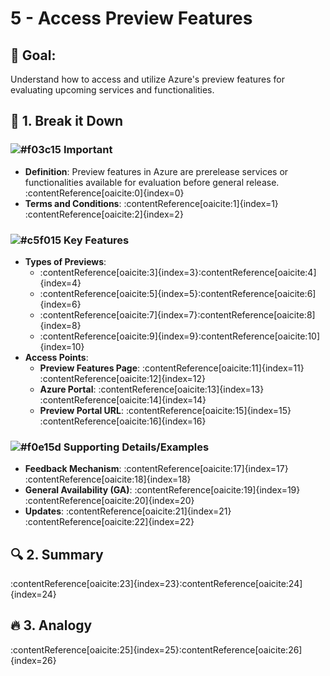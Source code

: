 # 5 - Access Preview Features

## 🎯 Goal:
Understand how to access and utilize Azure's preview features for evaluating upcoming services and functionalities.

## 🧠 1. Break it Down

### ![#f03c15](https://placehold.co/15x15/f03c15/f03c15.png) **Important**
- **Definition**: Preview features in Azure are prerelease services or functionalities available for evaluation before general release.&#8203;:contentReference[oaicite:0]{index=0}
- **Terms and Conditions**: :contentReference[oaicite:1]{index=1}&#8203;:contentReference[oaicite:2]{index=2}

### ![#c5f015](https://placehold.co/15x15/c5f015/c5f015.png) **Key Features**
- **Types of Previews**:
  - :contentReference[oaicite:3]{index=3}&#8203;:contentReference[oaicite:4]{index=4}
  - :contentReference[oaicite:5]{index=5}&#8203;:contentReference[oaicite:6]{index=6}
  - :contentReference[oaicite:7]{index=7}&#8203;:contentReference[oaicite:8]{index=8}
  - :contentReference[oaicite:9]{index=9}&#8203;:contentReference[oaicite:10]{index=10}
- **Access Points**:
  - **Preview Features Page**: :contentReference[oaicite:11]{index=11}&#8203;:contentReference[oaicite:12]{index=12}
  - **Azure Portal**: :contentReference[oaicite:13]{index=13}&#8203;:contentReference[oaicite:14]{index=14}
  - **Preview Portal URL**: :contentReference[oaicite:15]{index=15}&#8203;:contentReference[oaicite:16]{index=16}

### ![#f0e15d](https://placehold.co/15x15/f0e15d/f0e15d.png) **Supporting Details/Examples**
- **Feedback Mechanism**: :contentReference[oaicite:17]{index=17}&#8203;:contentReference[oaicite:18]{index=18}
- **General Availability (GA)**: :contentReference[oaicite:19]{index=19}&#8203;:contentReference[oaicite:20]{index=20}
- **Updates**: :contentReference[oaicite:21]{index=21}&#8203;:contentReference[oaicite:22]{index=22}

## 🔍 2. Summary
:contentReference[oaicite:23]{index=23}&#8203;:contentReference[oaicite:24]{index=24}

## 🔥 3. Analogy
:contentReference[oaicite:25]{index=25}&#8203;:contentReference[oaicite:26]{index=26}
